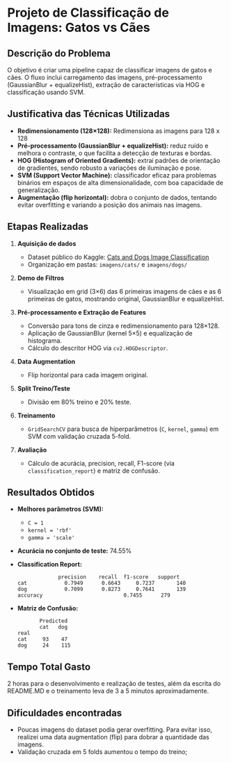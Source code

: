 # Projeto de Classificação de Imagens: Gatos vs Cães

## Descrição do Problema
O objetivo é criar uma pipeline capaz de classificar imagens de gatos e cães. O fluxo inclui carregamento das imagens, pré-processamento (GaussianBlur + equalizeHist), extração de características via HOG e classificação usando SVM.

## Justificativa das Técnicas Utilizadas
- **Redimensionamento (128×128):** Redimensiona as imagens para 128 x 128  
- **Pré-processamento (GaussianBlur + equalizeHist):** reduz ruído e melhora o contraste, o que facilita a detecção de texturas e bordas.  
- **HOG (Histogram of Oriented Gradients):** extrai padrões de orientação de gradientes, sendo robusto a variações de iluminação e pose.  
- **SVM (Support Vector Machine):** classificador eficaz para problemas binários em espaços de alta dimensionalidade, com boa capacidade de generalização.  
- **Augmentação (flip horizontal):** dobra o conjunto de dados, tentando evitar overfitting e variando a posição dos animais nas imagens.

## Etapas Realizadas
1. **Aquisição de dados**  
   - Dataset público do Kaggle: [Cats and Dogs Image Classification](https://www.kaggle.com/datasets/samuelcortinhas/cats-and-dogs-image-classification/data)  
   - Organização em pastas: `imagens/cats/` e `imagens/dogs/`  
2. **Demo de Filtros**  
   - Visualização em grid (3×6) das 6 primeiras imagens de cães e as 6 primeiras de gatos, mostrando original, GaussianBlur e equalizeHist.  
3. **Pré-processamento e Extração de Features**  
   - Conversão para tons de cinza e redimensionamento para 128×128.  
   - Aplicação de GaussianBlur (kernel 5×5) e equalização de histograma.  
   - Cálculo do descritor HOG via `cv2.HOGDescriptor`.  
4. **Data Augmentation**  
   - Flip horizontal para cada imagem original.  
5. **Split Treino/Teste**  
   - Divisão em 80% treino e 20% teste.  
6. **Treinamento**  
   - `GridSearchCV` para busca de hiperparâmetros (`C`, `kernel`, `gamma`) em SVM com validação cruzada 5-fold.

7. **Avaliação**  
   - Cálculo de acurácia, precision, recall, F1-score (via `classification_report`) e matriz de confusão.

## Resultados Obtidos

* **Melhores parâmetros (SVM):**

  * `C = 1`
  * `kernel = 'rbf'`
  * `gamma = 'scale'`
* **Acurácia no conjunto de teste:** 74.55%
* **Classification Report:**

  ```
               precision    recall  f1-score   support
  cat            0.7949      0.6643     0.7237       140
  dog            0.7099      0.8273     0.7641       139
  accuracy                          0.7455      279
  ```
* **Matriz de Confusão:**

  ```
         Predicted
         cat   dog
  real
  cat     93    47
  dog     24    115
  ```

## Tempo Total Gasto

2 horas para o desenvolvimento e realização de testes, além da escrita do README.MD
e o treinamento leva de 3 a 5 minutos aproximadamente.

## Dificuldades encontradas
- Poucas imagens do dataset podia gerar overfitting. Para evitar isso, realizei uma data augmentation (flip) para dobrar a quantidade das imagens.
-   Validação cruzada em 5 folds aumentou o tempo do treino;
